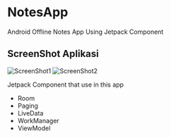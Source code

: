 # NotesApp
 Android Offline Notes App Using Jetpack Component
 
## ScreenShot Aplikasi
 ![ScreenShot1](https://drive.google.com/file/d/15GNEDq2RWvsmSWfehWPZ1i3uRzgEL2LV/view?usp=sharing)
 ![ScreenShot2](https://drive.google.com/file/d/1p9bMBS59YwBsAJ6902TGPe11oKWfFRpS/view?usp=sharing)
 
 Jetpack Component that use in this app
 * Room
 * Paging
 * LiveData
 * WorkManager
 * ViewModel
 
